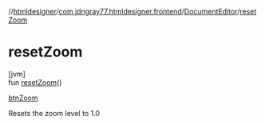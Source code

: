 //[htmldesigner](../../../index.md)/[com.jdngray77.htmldesigner.frontend](../index.md)/[DocumentEditor](index.md)/[resetZoom](reset-zoom.md)

# resetZoom

[jvm]\
fun [resetZoom](reset-zoom.md)()

[btnZoom](btn-zoom.md)

Resets the zoom level to 1.0
